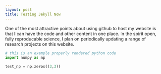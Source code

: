 ```yaml
---
layout: post
title: Testing Jekyll Now 
---
```


One of the most attractive points about using github to host my website is that I can have the code and other content in one place. In the spirit open, fully reproducable science, I plan on periodically updating a range of research projects on this website.  

```python
# this is an example properly rendered python code 
import numpy as np

test_np = np.zeros((3,3))
```

